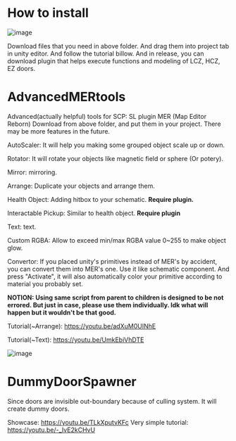 # How to install
![image](https://github.com/MujisongPlay/AdvancedMERtools/assets/96275409/cd6305d8-84b0-4f84-bbf0-fa9c0aa7d5f4)

Download files that you need in above folder. And drag them into project tab in unity editor. And follow the tutorial billow.
And in release, you can download plugin that helps execute functions and modeling of LCZ, HCZ, EZ doors.

# AdvancedMERtools
Advanced(actually helpful) tools for SCP: SL plugin MER (Map Editor Reborn)
Download from above folder, and put them in your project. There may be more features in the future.

AutoScaler: It will help you making some grouped object scale up or down.

Rotator: It will rotate your objects like magnetic field or sphere (Or potery).

Mirror: mirroring.

Arrange: Duplicate your objects and arrange them.

Health Object: Adding hitbox to your schematic. **Require plugin.**

Interactable Pickup: Similar to health object. **Require plugin**

Text: text.

Custom RGBA: Allow to exceed min/max RGBA value 0~255 to make object glow.

Convertor: If you placed unity's primitives instead of MER's by accident, you can convert them into MER's one. Use it like schematic component. And press "Activate", it will also automatically color your primitive according to material you probably set.

**NOTION: Using same script from parent to children is designed to be not errored. But just in case, please use them individually. Idk what will happen but it wouldn't be that good.**

Tutorial(~Arrange): https://youtu.be/adXuM0UINhE

Tutorial(~Text): https://youtu.be/UmkEbiVhDTE

![image](https://github.com/MujisongPlay/AdvancedMERtools/assets/96275409/3249ec64-4bfc-4071-98fb-51d1052cc8e6)

# DummyDoorSpawner

Since doors are invisible out-boundary because of culling system. It will create dummy doors.

Showcase: https://youtu.be/TLkXputvKFc
Very simple tutorial: https://youtu.be/-_IvE2kCHvU
